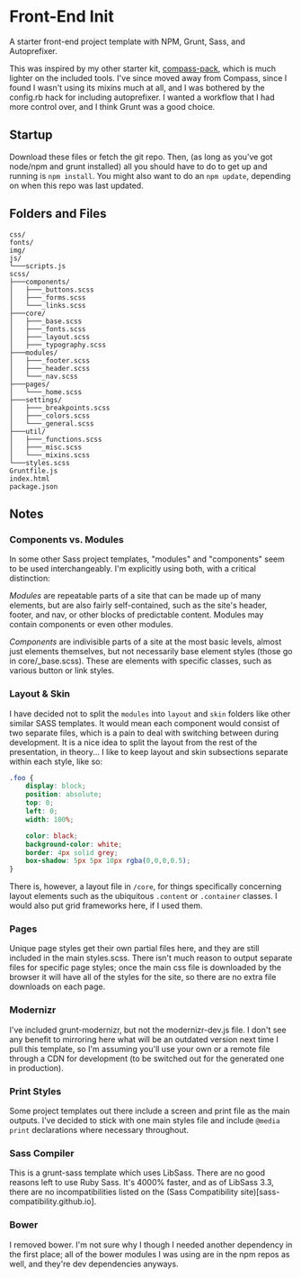 Front-End Init
==============

A starter front-end project template with NPM, Grunt, Sass, and Autoprefixer.

This was inspired by my other starter kit, [compass-pack](https://github.com/cr0ybot/compass-pack), which is much lighter on the included tools. I've since moved away from Compass, since I found I wasn't using its mixins much at all, and I was bothered by the config.rb hack for including autoprefixer. I wanted a workflow that I had more control over, and I think Grunt was a good choice.

## Startup

Download these files or fetch the git repo. Then, (as long as you've got node/npm and grunt installed) all you should have to do to get up and running is `npm install`. You might also want to do an `npm update`, depending on when this repo was last updated.

## Folders and Files

```
css/
fonts/
img/
js/
└───scripts.js
scss/
├───components/
│   ├───_buttons.scss
│   ├───_forms.scss
│   └───_links.scss
├───core/
│   ├───_base.scss
│   ├───_fonts.scss
│   ├───_layout.scss
│   ├───_typography.scss
├───modules/
│   ├───_footer.scss
│   ├───_header.scss
│   └───_nav.scss
├───pages/
│   └───_home.scss
├───settings/
│   ├───_breakpoints.scss
│   ├───_colors.scss
│   └───_general.scss
├───util/
│   ├───_functions.scss
│   ├───_misc.scss
│   └───_mixins.scss
└───styles.scss
Gruntfile.js
index.html
package.json
```

## Notes

### Components vs. Modules

In some other Sass project templates, "modules" and "components" seem to be used interchangeably. I'm explicitly using both, with a critical distinction:

*Modules* are repeatable parts of a site that can be made up of many elements, but are also fairly self-contained, such as the site's header, footer, and nav, or other blocks of predictable content. Modules may contain components or even other modules.

*Components* are indivisible parts of a site at the most basic levels, almost just elements themselves, but not necessarily base element styles (those go in core/\_base.scss). These are elements with specific classes, such as various button or link styles.

### Layout & Skin

I have decided not to split the `modules` into `layout` and `skin` folders like other similar SASS templates. It would mean each component would consist of two separate files, which is a pain to deal with switching between during development. It is a nice idea to split the layout from the rest of the presentation, in theory... I like to keep layout and skin subsections separate within each style, like so:

```css
.foo {
    display: block;
    position: absolute;
    top: 0;
    left: 0;
    width: 100%;

    color: black;
    background-color: white;
    border: 4px solid grey;
    box-shadow: 5px 5px 10px rgba(0,0,0,0.5);
}
```

There is, however, a layout file in `/core`, for things specifically concerning layout elements such as the ubiquitous `.content` or `.container` classes. I would also put grid frameworks here, if I used them.

### Pages

Unique page styles get their own partial files here, and they are still included in the main styles.scss. There isn't much reason to output separate files for specific page styles; once the main css file is downloaded by the browser it will have all of the styles for the site, so there are no extra file downloads on each page.

### Modernizr

I've included grunt-modernizr, but not the modernizr-dev.js file. I don't see any benefit to mirroring here what will be an outdated version next time I pull this template, so I'm assuming you'll use your own or a remote file through a CDN for development (to be switched out for the generated one in production).

### Print Styles

Some project templates out there include a screen and print file as the main outputs. I've decided to stick with one main styles file and include `@media print` declarations where necessary throughout.

### Sass Compiler

This is a grunt-sass template which uses LibSass. There are no good reasons left to use Ruby Sass. It's 4000% faster, and as of LibSass 3.3, there are no incompatibilities listed on the (Sass Compatibility site)[sass-compatibility.github.io].

### Bower

I removed bower. I'm not sure why I though I needed another dependency in the first place; all of the bower modules I was using are in the npm repos as well, and they're dev dependencies anyways.
